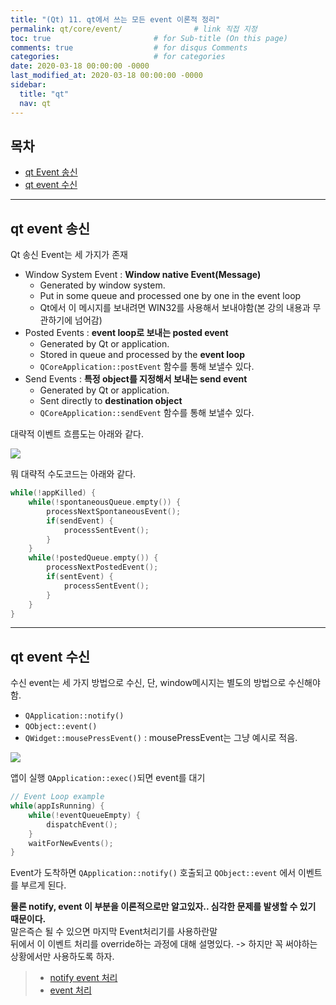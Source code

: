 ```yaml
---
title: "(Qt) 11. qt에서 쓰는 모든 event 이론적 정리"
permalink: qt/core/event/                # link 직접 지정
toc: true                       # for Sub-title (On this page)
comments: true                  # for disqus Comments
categories:                     # for categories
date: 2020-03-18 00:00:00 -0000
last_modified_at: 2020-03-18 00:00:00 -0000
sidebar:
  title: "qt"
  nav: qt
---
```


## 목차

* [qt Event 송신](/#qt-event-송신)
* [qt event 수신](#qt-event-수신)

---

## qt event 송신

Qt 송신 Event는 세 가지가 존재

* Window System Event : **Window native Event(Message)**
    - Generated by window system.
    - Put in some queue and processed one by one in the event loop
    - Qt에서 이 메시지를 보내려면 WIN32를 사용해서 보내야함(본 강의 내용과 무관하기에 넘어감)
* Posted Events : **event loop로 보내는 posted event**
    - Generated by Qt or application.
    - Stored in queue and processed by the **event loop**
    - `QCoreApplication::postEvent` 함수를 통해 보낼수 있다.
* Send Events : **특정 object를 지정해서 보내는 send event**
    - Generated by Qt or application.
    - Sent directly to **destination object**
    - `QCoreApplication::sendEvent` 함수를 통해 보낼수 있다.

대략적 이벤트 흐름도는 아래와 같다.

![](/file/image/qt-gdi-s2-11-image-1.png)

뭐 대략적 수도코드는 아래와 같다.<br>

```cpp
while(!appKilled) {
    while(!spontaneousQueue.empty()) {
        processNextSpontaneousEvent();
        if(sendEvent) {
            processSentEvent();
        }
    }
    while(!postedQueue.empty()) {
        processNextPostedEvent();
        if(sentEvent) {
            processSentEvent();
        }
    }
}
```

---

## qt event 수신

수신 event는 세 가지 방법으로 수신, 단, window메시지는 별도의 방법으로 수신해야함.

* `QApplication::notify()`
* `QObject::event()`
* `QWidget::mousePressEvent()` : mousePressEvent는 그냥 예시로 적음.

![](/file/image/qt-gdi-s2-5-image-1.png)

앱이 실행 `QApplication::exec()`되면 event를 대기

```cpp
// Event Loop example
while(appIsRunning) {
    while(!eventQueueEmpty) {
        dispatchEvent();
    }
    waitForNewEvents();
}
```

Event가 도착하면 `QApplication::notify()` 호출되고 `QObject::event` 에서 이벤트를 부르게 된다.<br>

**물론 notify, event 이 부분을 이론적으로만 알고있자.. 심각한 문제를 발생할 수 있기 때문이다.**<br>
말은즉슨 될 수 있으면 마지막 Event처리기를 사용하란말<br>
뒤에서 이 이벤트 처리를 override하는 과정에 대해 설명있다. -> 하지만 꼭 써야하는 상황에서만 사용하도록 하자.<br>

> * [notify event 처리](https://8bitscoding.github.io/Qt-GDI-S2-7/)
> * [event 처리](https://8bitscoding.github.io/Qt-GDI-S2-8/)